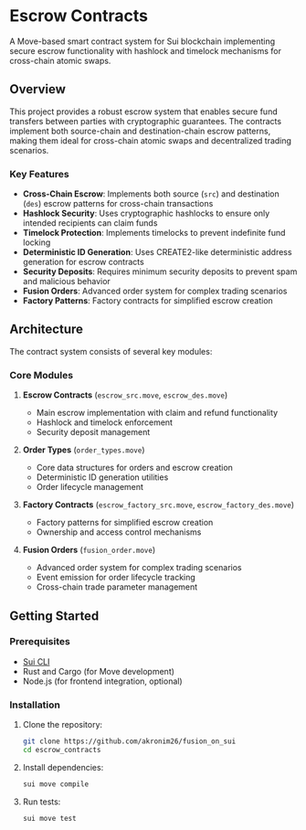 # Escrow Contracts

A Move-based smart contract system for Sui blockchain implementing secure escrow functionality with hashlock and timelock mechanisms for cross-chain atomic swaps.

## Overview

This project provides a robust escrow system that enables secure fund transfers between parties with cryptographic guarantees. The contracts implement both source-chain and destination-chain escrow patterns, making them ideal for cross-chain atomic swaps and decentralized trading scenarios.

### Key Features

- **Cross-Chain Escrow**: Implements both source (`src`) and destination (`des`) escrow patterns for cross-chain transactions
- **Hashlock Security**: Uses cryptographic hashlocks to ensure only intended recipients can claim funds
- **Timelock Protection**: Implements timelocks to prevent indefinite fund locking
- **Deterministic ID Generation**: Uses CREATE2-like deterministic address generation for escrow contracts
- **Security Deposits**: Requires minimum security deposits to prevent spam and malicious behavior
- **Fusion Orders**: Advanced order system for complex trading scenarios
- **Factory Patterns**: Factory contracts for simplified escrow creation

## Architecture

The contract system consists of several key modules:

### Core Modules

1. **Escrow Contracts** (`escrow_src.move`, `escrow_des.move`)
   - Main escrow implementation with claim and refund functionality
   - Hashlock and timelock enforcement
   - Security deposit management

2. **Order Types** (`order_types.move`)
   - Core data structures for orders and escrow creation
   - Deterministic ID generation utilities
   - Order lifecycle management

3. **Factory Contracts** (`escrow_factory_src.move`, `escrow_factory_des.move`)
   - Factory patterns for simplified escrow creation
   - Ownership and access control mechanisms

4. **Fusion Orders** (`fusion_order.move`)
   - Advanced order system for complex trading scenarios
   - Event emission for order lifecycle tracking
   - Cross-chain trade parameter management

## Getting Started

### Prerequisites

- [Sui CLI](https://docs.sui.io/devnet/build/install)
- Rust and Cargo (for Move development)
- Node.js (for frontend integration, optional)

### Installation

1. Clone the repository:
   ```bash
   git clone https://github.com/akronim26/fusion_on_sui
   cd escrow_contracts
   ```

2. Install dependencies:
   ```bash
   sui move compile
   ```

3. Run tests:
   ```bash
   sui move test
   ```
